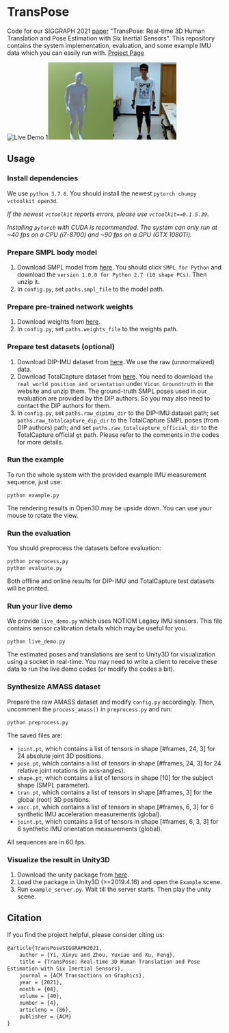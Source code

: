 # TransPose

Code for our SIGGRAPH 2021 [paper](https://xinyu-yi.github.io/TransPose/files/TransPose.pdf) "TransPose: Real-time 3D Human Translation and Pose Estimation with Six Inertial Sensors". This repository contains the system implementation, evaluation, and some example IMU data which you can easily run with. [Project Page](https://xinyu-yi.github.io/TransPose/)

![Live Demo 1](data/figures/1.gif)![Live Demo 2](data/figures/2.gif)

## Usage

### Install dependencies

We use `python 3.7.6`. You should install the newest `pytorch chumpy vctoolkit open3d`.

*If the newest `vctoolkit` reports errors, please use `vctoolkit==0.1.5.39`.*

*Installing `pytorch` with CUDA is recommended. The system can only run at ~40 fps on a CPU (i7-8700) and ~90 fps on a GPU (GTX 1080Ti).*

### Prepare SMPL body model

1. Download SMPL model from [here](https://smpl.is.tue.mpg.de/). You should click `SMPL for Python` and download the `version 1.0.0 for Python 2.7 (10 shape PCs)`. Then unzip it.
2. In `config.py`, set `paths.smpl_file` to the model path.

### Prepare pre-trained network weights

1. Download weights from [here](https://xinyu-yi.github.io/TransPose/files/weights.pt).
2. In `config.py`, set `paths.weights_file` to the weights path.

### Prepare test datasets (optional)

1. Download DIP-IMU dataset from [here](https://dip.is.tue.mpg.de/). We use the raw (unnormalized) data.
2. Download TotalCapture dataset from [here](https://cvssp.org/data/totalcapture/). You need to download `the real world position and orientation` under `Vicon Groundtruth` in the website and unzip them. The ground-truth SMPL poses used in our evaluation are provided by the DIP authors. So you may also need to contact the DIP authors for them.
3. In `config.py`, set `paths.raw_dipimu_dir` to the DIP-IMU dataset path; set `paths.raw_totalcapture_dip_dir` to the TotalCapture SMPL poses (from DIP authors) path; and set `paths.raw_totalcapture_official_dir` to the TotalCapture official `gt` path. Please refer to the comments in the codes for more details.

### Run the example

To run the whole system with the provided example IMU measurement sequence, just use:

```shell
python example.py
```

The rendering results in Open3D may be upside down. You can use your mouse to rotate the view.

### Run the evaluation

You should preprocess the datasets before evaluation:

```shell
python preprocess.py
python evaluate.py
```

Both offline and online results for DIP-IMU and TotalCapture test datasets will be printed.

### Run your live demo

We provide `live_demo.py` which uses NOTIOM Legacy IMU sensors. This file contains sensor calibration details which may be useful for you.

```
python live_demo.py
```

The estimated poses and translations are sent to Unity3D for visualization using a socket in real-time. You may need to write a client to receive these data to run the live demo codes (or modify the codes a bit).

### Synthesize AMASS dataset

Prepare the raw AMASS dataset and modify `config.py` accordingly. Then, uncomment the `process_amass()` in `preprocess.py` and run:

```
python preprocess.py
```

The saved files are:

- `joint.pt`, which contains a list of tensors in shape [#frames, 24, 3] for 24 absolute joint 3D positions.
- `pose.pt`, which contains a list of tensors in shape [#frames, 24, 3] for 24 relative joint rotations (in axis-angles).
- `shape.pt`, which contains a list of tensors in shape [10] for the subject shape (SMPL parameter).
- `tran.pt`, which contains a list of tensors in shape [#frames, 3] for the global (root) 3D positions.
- `vacc.pt`, which contains a list of tensors in shape [#frames, 6, 3] for 6 synthetic IMU acceleration measurements (global).
- `joint.pt`, which contains a list of tensors in shape [#frames, 6, 3, 3] for 6 synthetic IMU orientation measurements (global).

All sequences are in 60 fps.

### Visualize the result in Unity3D

1. Download the unity package from [here](https://xinyu-yi.github.io/TransPose/files/visualizer.unitypackage).
2. Load the package in Unity3D (>=2019.4.16) and open the `Example` scene.
3. Run `example_server.py`. Wait till the server starts. Then play the unity scene.

## Citation

If you find the project helpful, please consider citing us:

```
@article{TransPoseSIGGRAPH2021,
    author = {Yi, Xinyu and Zhou, Yuxiao and Xu, Feng},
    title = {TransPose: Real-time 3D Human Translation and Pose Estimation with Six Inertial Sensors},
    journal = {ACM Transactions on Graphics}, 
    year = {2021}, 
    month = {08},
    volume = {40},
    number = {4}, 
    articleno = {86},
    publisher = {ACM}
} 
```

